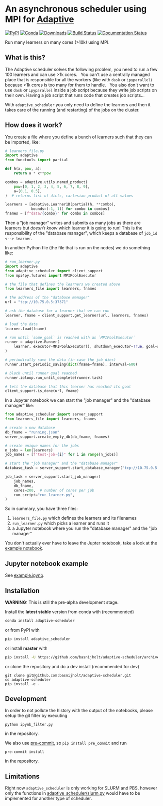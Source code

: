 # An asynchronous scheduler using MPI for [Adaptive](https://github.com/python-adaptive/adaptive/)

[![PyPI](https://img.shields.io/pypi/v/adaptive-scheduler.svg)](https://pypi.python.org/pypi/adaptive-scheduler)
[![Conda](https://anaconda.org/conda-forge/adaptive-scheduler/badges/installer/conda.svg)](https://anaconda.org/conda-forge/adaptive-scheduler)
[![Downloads](https://anaconda.org/conda-forge/adaptive-scheduler/badges/downloads.svg)](https://anaconda.org/conda-forge/adaptive-scheduler)
[![Build Status](https://dev.azure.com/basnijholt/adaptive-scheduler/_apis/build/status/basnijholt.adaptive-scheduler?branchName=master)](https://dev.azure.com/basnijholt/adaptive-scheduler/_build/latest?definitionId=1&branchName=master)
[![Documentation Status](https://readthedocs.org/projects/adaptive-scheduler/badge/?version=latest)](https://adaptive-scheduler.readthedocs.io/en/latest/?badge=latest)


Run many learners on many cores (>10k) using MPI.


## What is this?

The Adaptive scheduler solves the following problem, you need to run a few 100 learners and can use >1k cores.
 
You can't use a centrally managed place that is responsible for all the workers (like with `dask` or `ipyparallel`) because >1k cores is too many for them to handle.
 
You also don't want to use `dask` or `ipyparallel` inside a job script because they write job scripts on their own. Having a job script that runs code that creates job scripts...

With `adaptive_scheduler` you only need to define the learners and then it takes care of the running (and restarting) of the jobs on the cluster.


## How does it work?

You create a file where you define a bunch of learners such that they can be imported, like:
```python
# learners_file.py
import adaptive
from functools import partial

def h(x, pow, a):
    return a * x**pow

combos = adaptive.utils.named_product(
    pow=[0, 1, 2, 3, 4, 5, 6, 7, 8, 9],
    a=[0.1, 0.5],
)  # returns list of dicts, cartesian product of all values

learners = [adaptive.Learner1D(partial(h, **combo),
            bounds=(-1, 1)) for combo in combos]
fnames = [f"data/{combo}" for combo in combos]
```

Then a "job manager" writes and submits as many jobs as there are learners but _doesn't know_ which learner it is going to run!
This is the responsibility of the "database manager", which keeps a database of `job_id <--> learner`.

In another Python file (the file that is run on the nodes) we do something like:
```python
# run_learner.py
import adaptive
from adaptive_scheduler import client_support
from mpi4py.futures import MPIPoolExecutor

# the file that defines the learners we created above
from learners_file import learners, fnames

# the address of the "database manager"
url = "tcp://10.75.0.5:37371"

# ask the database for a learner that we can run
learner, fname = client_support.get_learner(url, learners, fnames)

# load the data
learner.load(fname)

# run until `some_goal` is reached with an `MPIPoolExecutor`
runner = adaptive.Runner(
    learner, executor=MPIPoolExecutor(), shutdown_executor=True, goal=some_goal
)

# periodically save the data (in case the job dies)
runner.start_periodic_saving(dict(fname=fname), interval=600)

# block until runner goal reached
runner.ioloop.run_until_complete(runner.task)

# tell the database that this learner has reached its goal
client_support.is_done(url, fname)
```

In a Jupyter notebook we can start the "job manager" and the "database manager" like:
```python
from adaptive_scheduler import server_support
from learners_file import learners, fnames

# create a new database
db_fname = "running.json"
server_support.create_empty_db(db_fname, fnames)

# create unique names for the jobs
n_jobs = len(learners)
job_names = [f"test-job-{i}" for i in range(n_jobs)]

# start the "job manager" and the "database manager"
database_task = server_support.start_database_manager("tcp://10.75.0.5:37371", db_fname)

job_task = server_support.start_job_manager(
    job_names,
    db_fname,
    cores=200,  # number of cores per job
    run_script="run_learner.py",
)
```

So in summary, you have three files:
1. `learners_file.py` which defines the learners and its filenames
2. `run_learner.py` which picks a learner and runs it
3. a Jupyter notebook where you run the "database manager" and the "job manager"

You don't actually ever have to leave the Jupter notebook, take a look at the [example notebook](https://github.com/basnijholt/adaptive-scheduler/blob/master/example.ipynb).


## Jupyter notebook example

See [example.ipynb](https://github.com/basnijholt/adaptive-scheduler/blob/master/example.ipynb).


## Installation

**WARNING:** This is still the pre-alpha development stage.

Install the **latest stable** version from conda with (recommended)
```bash
conda install adaptive-scheduler
```

or from PyPI with
```bash
pip install adaptive_scheduler
```

or install **master** with
```bash
pip install -U https://github.com/basnijholt/adaptive-scheduler/archive/master.zip
```
or clone the repository and do a dev install (recommended for dev)
```
git clone git@github.com:basnijholt/adaptive-scheduler.git
cd adaptive-scheduler
pip install -e .
```


## Development

In order to not pollute the history with the output of the notebooks, please setup the git filter by executing
```
python ipynb_filter.py
```
in the repository.

We also use [pre-commit](https://pre-commit.com), so `pip install pre_commit` and run
```
pre-commit install
```
in the repository.


## Limitations

Right now `adaptive_scheduler` is only working for SLURM and PBS, however only the functions in [adaptive_scheduler/slurm.py](https://github.com/basnijholt/adaptive-scheduler/blob/master/adaptive_scheduler/slurm.py) would have to be implemented for another type of scheduler.
